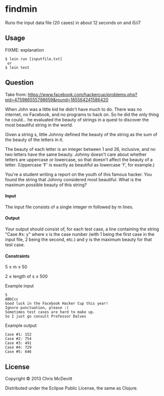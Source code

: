 # findmin

Runs the input data file (20 cases) in about 12 seconds on and i5/i7


## Usage

FIXME: explanation

    $ lein run [inputfile.txt]
     or
    $ lein test


## Question

Take from: https://www.facebook.com/hackercup/problems.php?pid=475986555798659&round=185564241586420

When John was a little kid he didn't have much to do. There was no internet, no Facebook, and no programs to hack on. So he did the only thing he could... he evaluated the beauty of strings in a quest to discover the most beautiful string in the world.

Given a string s, little Johnny defined the beauty of the string as the sum of the beauty of the letters in it.

The beauty of each letter is an integer between 1 and 26, inclusive, and no two letters have the same beauty. Johnny doesn't care about whether letters are uppercase or lowercase, so that doesn't affect the beauty of a letter. (Uppercase 'F' is exactly as beautiful as lowercase 'f', for example.)

You're a student writing a report on the youth of this famous hacker. You found the string that Johnny considered most beautiful. What is the maximum possible beauty of this string?

#### Input

The input file consists of a single integer m followed by m lines.

#### Output

Your output should consist of, for each test case, a line containing the string "Case #x: y" where x is the case number (with 1 being the first case in the input file, 2 being the second, etc.) and y is the maximum beauty for that test case.

#### Constraints

5 ≤ m ≤ 50

2 ≤ length of s ≤ 500

Example input

```
5
ABbCcc
Good luck in the Facebook Hacker Cup this year!
Ignore punctuation, please :)
Sometimes test cases are hard to make up.
So I just go consult Professor Dalves
```

Example output

```
Case #1: 152
Case #2: 754
Case #3: 491
Case #4: 729
Case #5: 646
```

## License

Copyright © 2013 Chris McDevitt

Distributed under the Eclipse Public License, the same as Clojure.
